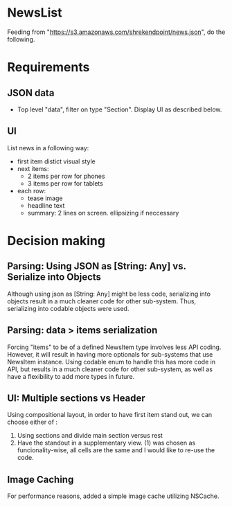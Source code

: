 # NewsList

Feeding from "https://s3.amazonaws.com/shrekendpoint/news.json", do the following.

# Requirements
## JSON data
- Top level "data", filter on type "Section". Display UI as described below.


## UI
List news in a following way:

- first item distict visual style
- next items:
  - 2 items per row for phones
  - 3 items per row for tablets
- each row:
  - tease image
  - headline text
  - summary: 2 lines on screen. ellipsizing if neccessary

# Decision making
## Parsing: Using JSON as [String: Any] vs. Serialize into Objects
Although using json as [String: Any] might be less code, serializing into objects result in a much cleaner code for other sub-system.
Thus, serializing into codable objects were used.

## Parsing: data > items serialization  
Forcing "items" to be of a defined NewsItem type involves less API coding. However, it will result in having more optionals for sub-systems that use NewsItem instance.
Using codable enum to handle this has more code in API, but results in a much cleaner code for other sub-system, as well as have a flexibility to add more types in future.

## UI: Multiple sections vs Header
Using compositional layout, in order to have first item stand out, we can choose either of :
1. Using sections and divide main section versus rest
2. Have the standout in a supplementary view. 
(1) was chosen as funcionality-wise, all cells are the same and I would like to re-use the code.

## Image Caching
For performance reasons, added a simple image cache utilizing NSCache. 
